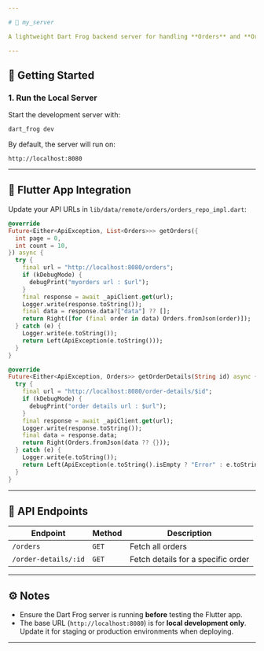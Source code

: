 ```yaml
---

# 🧩 my_server

A lightweight Dart Frog backend server for handling **Orders** and **Order Details** APIs used in your Flutter app.

---
```


## 🚀 Getting Started

### 1. Run the Local Server

Start the development server with:

```bash
dart_frog dev
```

By default, the server will run on:

```
http://localhost:8080
```

---

## 🧠 Flutter App Integration

Update your API URLs in
`lib/data/remote/orders/orders_repo_impl.dart`:

```dart
@override
Future<Either<ApiException, List<Orders>>> getOrders({
  int page = 0,
  int count = 10,
}) async {
  try {
    final url = "http://localhost:8080/orders";
    if (kDebugMode) {
      debugPrint("myorders url : $url");
    }
    final response = await _apiClient.get(url);
    Logger.write(response.toString());
    final data = response.data?["data"] ?? [];
    return Right([for (final order in data) Orders.fromJson(order)]);
  } catch (e) {
    Logger.write(e.toString());
    return Left(ApiException(e.toString()));
  }
}

@override
Future<Either<ApiException, Orders>> getOrderDetails(String id) async {
  try {
    final url = "http://localhost:8080/order-details/$id";
    if (kDebugMode) {
      debugPrint("order details url : $url");
    }
    final response = await _apiClient.get(url);
    Logger.write(response.toString());
    final data = response.data;
    return Right(Orders.fromJson(data ?? {}));
  } catch (e) {
    Logger.write(e.toString());
    return Left(ApiException(e.toString().isEmpty ? "Error" : e.toString()));
  }
}
```

---

## 📡 API Endpoints

| Endpoint             | Method | Description                        |
| -------------------- | ------ | ---------------------------------- |
| `/orders`            | `GET`  | Fetch all orders                   |
| `/order-details/:id` | `GET`  | Fetch details for a specific order |

---

## ⚙️ Notes

* Ensure the Dart Frog server is running **before** testing the Flutter app.
* The base URL (`http://localhost:8080`) is for **local development only**.
  Update it for staging or production environments when deploying.

---